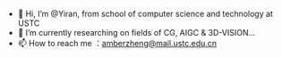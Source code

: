 - 👋 Hi, I’m @Yiran, from school of computer science and technology at USTC
- 👀 I’m currently researching on fields of CG, AIGC & 3D-VISION...
- 📫 How to reach me ：amberzheng@mail.ustc.edu.cn

<!---
AmberHeart/AmberHeart is a ✨ special ✨ repository because its `README.md` (this file) appears on your GitHub profile.
You can click the Preview link to take a look at your changes.
--->
